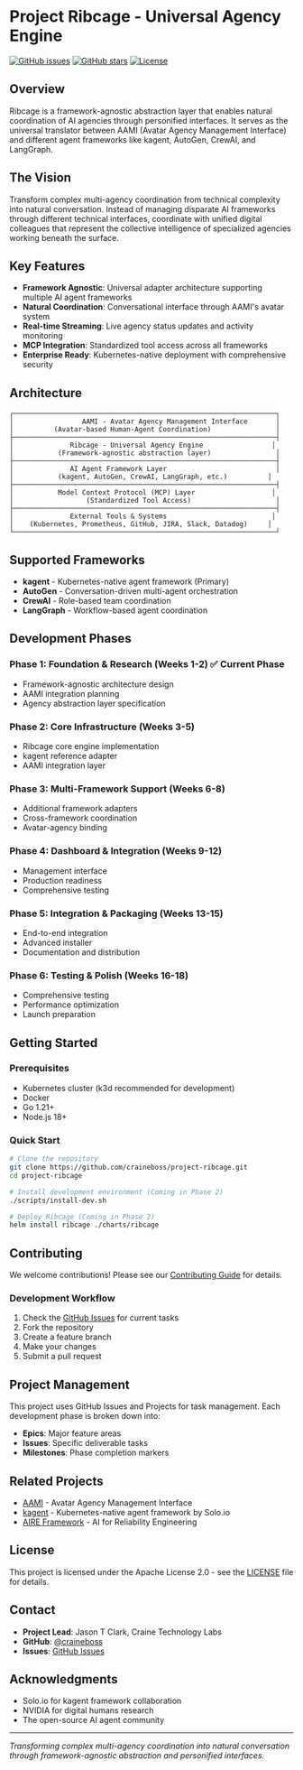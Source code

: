 # Project Ribcage - Universal Agency Engine

[![GitHub issues](https://img.shields.io/github/issues/craineboss/project-ribcage)](https://github.com/craineboss/project-ribcage/issues)
[![GitHub stars](https://img.shields.io/github/stars/craineboss/project-ribcage)](https://github.com/craineboss/project-ribcage/stargazers)
[![License](https://img.shields.io/github/license/craineboss/project-ribcage)](LICENSE)

## Overview

Ribcage is a framework-agnostic abstraction layer that enables natural coordination of AI agencies through personified interfaces. It serves as the universal translator between AAMI (Avatar Agency Management Interface) and different agent frameworks like kagent, AutoGen, CrewAI, and LangGraph.

## The Vision

Transform complex multi-agency coordination from technical complexity into natural conversation. Instead of managing disparate AI frameworks through different technical interfaces, coordinate with unified digital colleagues that represent the collective intelligence of specialized agencies working beneath the surface.

## Key Features

- **Framework Agnostic**: Universal adapter architecture supporting multiple AI agent frameworks
- **Natural Coordination**: Conversational interface through AAMI's avatar system
- **Real-time Streaming**: Live agency status updates and activity monitoring
- **MCP Integration**: Standardized tool access across all frameworks
- **Enterprise Ready**: Kubernetes-native deployment with comprehensive security

## Architecture

```
┌─────────────────────────────────────────────────────────────────┐
│                 AAMI - Avatar Agency Management Interface       │
│          (Avatar-based Human-Agent Coordination)                │
├─────────────────────────────────────────────────────────────────┤
│              Ribcage - Universal Agency Engine                 │
│           (Framework-agnostic abstraction layer)                │
├─────────────────────────────────────────────────────────────────┤
│              AI Agent Framework Layer                           │
│           (kagent, AutoGen, CrewAI, LangGraph, etc.)          │
├─────────────────────────────────────────────────────────────────┤
│           Model Context Protocol (MCP) Layer                   │
│                  (Standardized Tool Access)                     │
├─────────────────────────────────────────────────────────────────┤
│              External Tools & Systems                          │
│    (Kubernetes, Prometheus, GitHub, JIRA, Slack, Datadog)     │
└─────────────────────────────────────────────────────────────────┘
```

## Supported Frameworks

- **kagent** - Kubernetes-native agent framework (Primary)
- **AutoGen** - Conversation-driven multi-agent orchestration
- **CrewAI** - Role-based team coordination
- **LangGraph** - Workflow-based agent coordination

## Development Phases

### Phase 1: Foundation & Research (Weeks 1-2) ✅ Current Phase
- Framework-agnostic architecture design
- AAMI integration planning
- Agency abstraction layer specification

### Phase 2: Core Infrastructure (Weeks 3-5)
- Ribcage core engine implementation
- kagent reference adapter
- AAMI integration layer

### Phase 3: Multi-Framework Support (Weeks 6-8)
- Additional framework adapters
- Cross-framework coordination
- Avatar-agency binding

### Phase 4: Dashboard & Integration (Weeks 9-12)
- Management interface
- Production readiness
- Comprehensive testing

### Phase 5: Integration & Packaging (Weeks 13-15)
- End-to-end integration
- Advanced installer
- Documentation and distribution

### Phase 6: Testing & Polish (Weeks 16-18)
- Comprehensive testing
- Performance optimization
- Launch preparation

## Getting Started

### Prerequisites

- Kubernetes cluster (k3d recommended for development)
- Docker
- Go 1.21+
- Node.js 18+

### Quick Start

```bash
# Clone the repository
git clone https://github.com/craineboss/project-ribcage.git
cd project-ribcage

# Install development environment (Coming in Phase 2)
./scripts/install-dev.sh

# Deploy Ribcage (Coming in Phase 2)
helm install ribcage ./charts/ribcage
```

## Contributing

We welcome contributions! Please see our [Contributing Guide](CONTRIBUTING.md) for details.

### Development Workflow

1. Check the [GitHub Issues](https://github.com/craineboss/project-ribcage/issues) for current tasks
2. Fork the repository
3. Create a feature branch
4. Make your changes
5. Submit a pull request

## Project Management

This project uses GitHub Issues and Projects for task management. Each development phase is broken down into:

- **Epics**: Major feature areas
- **Issues**: Specific deliverable tasks
- **Milestones**: Phase completion markers

## Related Projects

- [AAMI](https://github.com/craineboss/aami) - Avatar Agency Management Interface
- [kagent](https://kagent.dev/) - Kubernetes-native agent framework by Solo.io
- [AIRE Framework](https://github.com/solo-io/aire) - AI for Reliability Engineering

## License

This project is licensed under the Apache License 2.0 - see the [LICENSE](LICENSE) file for details.

## Contact

- **Project Lead**: Jason T Clark, Craine Technology Labs
- **GitHub**: [@craineboss](https://github.com/craineboss)
- **Issues**: [GitHub Issues](https://github.com/craineboss/project-ribcage/issues)

## Acknowledgments

- Solo.io for kagent framework collaboration
- NVIDIA for digital humans research
- The open-source AI agent community

---

*Transforming complex multi-agency coordination into natural conversation through framework-agnostic abstraction and personified interfaces.*